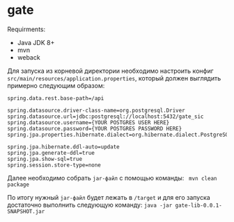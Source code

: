 # gate

Requirments:
* Java JDK 8+
* mvn
* weback

Для запуска из корневой директории необходимо настроить
конфиг `src/main/resources/application.properties`, который должен
выглядить примерно следующим образом:
```
spring.data.rest.base-path=/api

spring.datasource.driver-class-name=org.postgresql.Driver
spring.datasource.url=jdbc:postgresql://localhost:5432/gate_sic
spring.datasource.username={YOUR POSTGRES USER HERE}
spring.datasource.password={YOUR POSTGRES PASSWORD HERE}
spring.jpa.properties.hibernate.dialect=org.hibernate.dialect.PostgreSQL9Dialect

spring.jpa.hibernate.ddl-auto=update
spring.jpa.generate-ddl=true
spring.jpa.show-sql=true
spring.session.store-type=none
```

Далее необходимо собрать `jar-файл` с помощью команды:
``` mvn clean package```

По итогу нужный `jar-файл` будет лежать в `/target` и для его запуска достаточно выполнить
следующую команду:
```java -jar gate-lib-0.0.1-SNAPSHOT.jar```